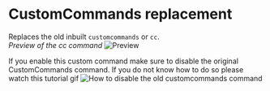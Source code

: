 # CustomCommands replacement
Replaces the old inbuilt `customcommands` or `cc`.  
*Preview of the cc command*
![Preview](https://i.imgur.com/OoSpzsW.png)

If you enable this custom command make sure to disable the original CustomCommands command. If you do not know how to do so please watch this tutorial gif
![How to disable the old customcommands command](https://i.imgur.com/eAvOR2N.gif)